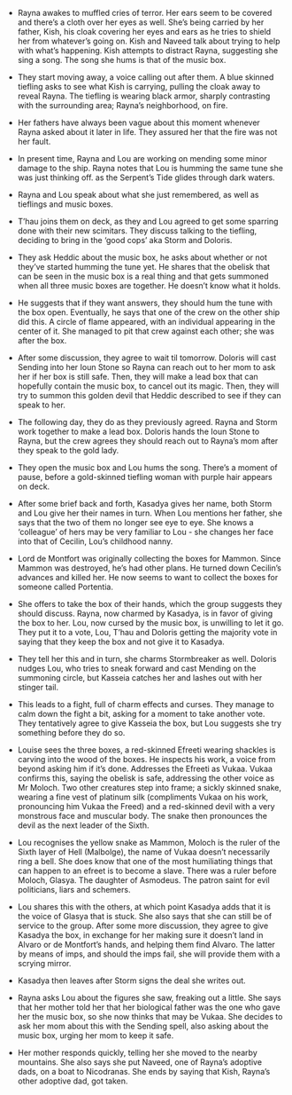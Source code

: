 - Rayna awakes to muffled cries of terror. Her ears seem to be covered and there’s a cloth over her eyes as well. She’s being carried by her father, Kish, his cloak covering her eyes and ears as he tries to shield her from whatever’s going on. Kish and Naveed talk about trying to help with what’s happening. Kish attempts to distract Rayna, suggesting she sing a song. The song she hums is that of the music box. 
    
- They start moving away, a voice calling out after them. A blue skinned tiefling asks to see what Kish is carrying, pulling the cloak away to reveal Rayna. The tiefling is wearing black armor, sharply contrasting with the surrounding area; Rayna’s neighborhood, on fire. 
    
- Her fathers have always been vague about this moment whenever Rayna asked about it later in life. They assured her that the fire was not her fault.  
      
    
- In present time, Rayna and Lou are working on mending some minor damage to the ship. Rayna notes that Lou is humming the same tune she was just thinking off. as the Serpent’s Tide glides through dark waters. 
    
- Rayna and Lou speak about what she just remembered, as well as tieflings and music boxes.
    
- T’hau joins them on deck, as they and Lou agreed to get some sparring done with their new scimitars. They discuss talking to the tiefling, deciding to bring in the ‘good cops’ aka Storm and Doloris.  
      
    
- They ask Heddic about the music box, he asks about whether or not they’ve started humming the tune yet. He shares that the obelisk that can be seen in the music box is a real thing and that gets summoned when all three music boxes are together. He doesn’t know what it holds. 
    
- He suggests that if they want answers, they should hum the tune with the box open. Eventually, he says that one of the crew on the other ship did this. A circle of flame appeared, with an individual appearing in the center of it. She managed to pit that crew against each other; she was after the box.  
      
    
- After some discussion, they agree to wait til tomorrow. Doloris will cast Sending into her Ioun Stone so Rayna can reach out to her mom to ask her if her box is still safe. Then, they will make a lead box that can hopefully contain the music box, to cancel out its magic. Then, they will try to summon this golden devil that Heddic described to see if they can speak to her.  
      
    
- The following day, they do as they previously agreed. Rayna and Storm work together to make a lead box. Doloris hands the Ioun Stone to Rayna, but the crew agrees they should reach out to Rayna’s mom after they speak to the gold lady.
    
- They open the music box and Lou hums the song. There’s a moment of pause, before a gold-skinned tiefling woman with purple hair appears on deck. 
    
- After some brief back and forth, Kasadya gives her name, both Storm and Lou give her their names in turn. When Lou mentions her father, she says that the two of them no longer see eye to eye. She knows a ‘colleague’ of hers may be very familiar to Lou - she changes her face into that of Cecilin, Lou’s childhood nanny. 
    
- Lord de Montfort was originally collecting the boxes for Mammon. Since Mammon was destroyed, he’s had other plans. He turned down Cecilin’s advances and killed her. He now seems to want to collect the boxes for someone called Portentia.  
      
    
- She offers to take the box of their hands, which the group suggests they should discuss. Rayna, now charmed by Kasadya, is in favor of giving the box to her. Lou, now cursed by the music box, is unwilling to let it go. They put it to a vote, Lou, T’hau and Doloris getting the majority vote in saying that they keep the box and not give it to Kasadya. 
    
- They tell her this and in turn, she charms Stormbreaker as well. Doloris nudges Lou, who tries to sneak forward and cast Mending on the summoning circle, but Kasseia catches her and lashes out with her stinger tail.
    
- This leads to a fight, full of charm effects and curses. They manage to calm down the fight a bit, asking for a moment to take another vote. They tentatively agree to give Kasseia the box, but Lou suggests she try something before they do so.  
      
    
- Louise sees the three boxes, a red-skinned Efreeti wearing shackles is carving into the wood of the boxes. He inspects his work, a voice from beyond asking him if it’s done. Addresses the Efreeti as Vukaa. Vukaa confirms this, saying the obelisk is safe, addressing the other voice as Mr Moloch. Two other creatures step into frame; a sickly skinned snake, wearing a fine vest of platinum silk (compliments Vukaa on his work, pronouncing him Vukaa the Freed) and a red-skinned devil with a very monstrous face and muscular body. The snake then pronounces the devil as the next leader of the Sixth. 
    
- Lou recognises the yellow snake as Mammon, Moloch is the ruler of the Sixth layer of Hell (Malbolge), the name of Vukaa doesn’t necessarily ring a bell. She does know that one of the most humiliating things that can happen to an efreet is to become a slave. There was a ruler before Moloch, Glasya. The daughter of Asmodeus. The patron saint for evil politicians, liars and schemers.  
      
    
- Lou shares this with the others, at which point Kasadya adds that it is the voice of Glasya that is stuck. She also says that she can still be of service to the group. After some more discussion, they agree to give Kasadya the box, in exchange for her making sure it doesn’t land in Alvaro or de Montfort’s hands, and helping them find Alvaro. The latter by means of imps, and should the imps fail, she will provide them with a scrying mirror. 
    
- Kasadya then leaves after Storm signs the deal she writes out.  
      
    
- Rayna asks Lou about the figures she saw, freaking out a little. She says that her mother told her that her biological father was the one who gave her the music box, so she now thinks that may be Vukaa. She decides to ask her mom about this with the Sending spell, also asking about the music box, urging her mom to keep it safe.
    
- Her mother responds quickly, telling her she moved to the nearby mountains. She also says she put Naveed, one of Rayna’s adoptive dads, on a boat to Nicodranas. She ends by saying that Kish, Rayna’s other adoptive dad, got taken.